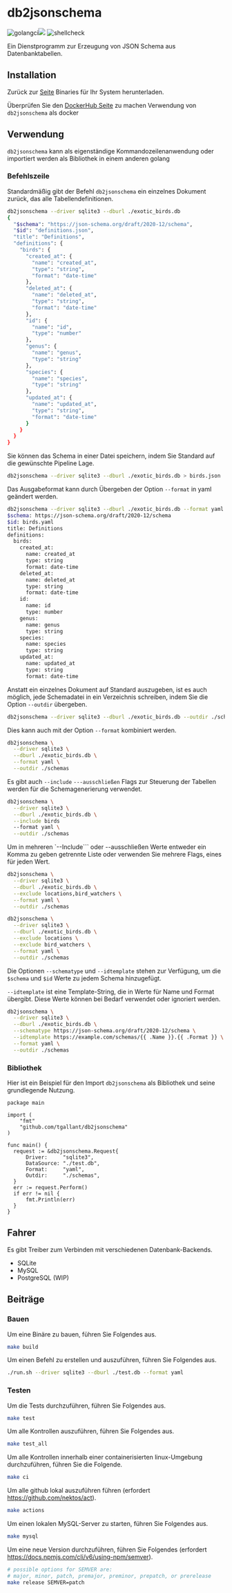 # db2jsonschema

![golangci](https://github.com/tgallant/db2jsonschema/actions/workflows/test.yaml/badge.svg?branch=main)![](https://github.com/tgallant/db2jsonschema/actions/workflows/lint.yaml/badge.svg?branch=main) ![shellcheck](https://github.com/tgallant/db2jsonschema/actions/workflows/shellcheck.yaml/badge.svg?branch=main)

Ein Dienstprogramm zur Erzeugung von JSON Schema aus Datenbanktabellen.

## Installation

Zurück zur [Seite](https://github.com/tgallant/db2jsonschema/releases) Binaries für Ihr System herunterladen.

Überprüfen Sie den [DockerHub Seite](https://hub.docker.com/repository/docker/tgallant/db2jsonschema) zu machen Verwendung von `db2jsonschema` als docker

## Verwendung

`db2jsonschema` kann als eigenständige Kommandozeilenanwendung oder importiert werden als Bibliothek in einem anderen golang

### Befehlszeile

Standardmäßig gibt der Befehl `db2jsonschema` ein einzelnes Dokument zurück, das alle Tabellendefinitionen.

```bash
db2jsonschema --driver sqlite3 --dburl ./exotic_birds.db
{
  "$schema": "https://json-schema.org/draft/2020-12/schema",
  "$id": "definitions.json",
  "title": "Definitions",
  "definitions": {
    "birds": {
      "created_at": {
        "name": "created_at",
        "type": "string",
        "format": "date-time"
      },
      "deleted_at": {
        "name": "deleted_at",
        "type": "string",
        "format": "date-time"
      },
      "id": {
        "name": "id",
        "type": "number"
      },
      "genus": {
        "name": "genus",
        "type": "string"
      },
      "species": {
        "name": "species",
        "type": "string"
      },
      "updated_at": {
        "name": "updated_at",
        "type": "string",
        "format": "date-time"
      }
    }
  }
}
```

Sie können das Schema in einer Datei speichern, indem Sie Standard auf die gewünschte Pipeline Lage.

```bash
db2jsonschema --driver sqlite3 --dburl ./exotic_birds.db > birds.json
```

Das Ausgabeformat kann durch Übergeben der Option `--format` in yaml geändert werden.

```bash
db2jsonschema --driver sqlite3 --dburl ./exotic_birds.db --format yaml
$schema: https://json-schema.org/draft/2020-12/schema
$id: birds.yaml
title: Definitions
definitions:
  birds:
    created_at:
      name: created_at
      type: string
      format: date-time
    deleted_at:
      name: deleted_at
      type: string
      format: date-time
    id:
      name: id
      type: number
    genus:
      name: genus
      type: string
    species:
      name: species
      type: string
    updated_at:
      name: updated_at
      type: string
      format: date-time
```

Anstatt ein einzelnes Dokument auf Standard auszugeben, ist es auch möglich, jede Schemadatei in ein Verzeichnis schreiben, indem Sie die Option `--outdir` übergeben.

```bash
db2jsonschema --driver sqlite3 --dburl ./exotic_birds.db --outdir ./schemas
```

Dies kann auch mit der Option `--format` kombiniert werden.

```bash
db2jsonschema \
  --driver sqlite3 \
  --dburl ./exotic_birds.db \
  --format yaml \
  --outdir ./schemas
```

Es gibt auch `--include` `---ausschließen` Flags zur Steuerung der Tabellen werden für die Schemagenerierung verwendet.

```bash
db2jsonschema \
  --driver sqlite3 \
  --dburl ./exotic_birds.db \
  --include birds
  --format yaml \
  --outdir ./schemas
```

Um in mehreren `--Include``` oder --ausschließen Werte entweder ein Komma zu geben getrennte Liste oder verwenden Sie mehrere Flags, eines für jeden Wert.

```bash
db2jsonschema \
  --driver sqlite3 \
  --dburl ./exotic_birds.db \
  --exclude locations,bird_watchers \
  --format yaml \
  --outdir ./schemas
```

```bash
db2jsonschema \
  --driver sqlite3 \
  --dburl ./exotic_birds.db \
  --exclude locations \
  --exclude bird_watchers \
  --format yaml \
  --outdir ./schemas
```

Die Optionen `--schematype` und `--idtemplate` stehen zur Verfügung, um die `$schema` und `$id` Werte zu jedem Schema hinzugefügt.

`--idtemplate` ist eine Template-String, die in Werte für Name und Format übergibt. Diese Werte können bei Bedarf verwendet oder ignoriert werden.

```bash
db2jsonschema \
  --driver sqlite3 \
  --dburl ./exotic_birds.db \
  --schematype https://json-schema.org/draft/2020-12/schema \
  --idtemplate https://example.com/schemas/{{ .Name }}.{{ .Format }} \
  --format yaml \
  --outdir ./schemas
```

### Bibliothek

Hier ist ein Beispiel für den Import `db2jsonschema` als Bibliothek und seine grundlegende Nutzung.

```golang
package main

import (
    "fmt"
	"github.com/tgallant/db2jsonschema"
)

func main() {
  request := &db2jsonschema.Request{
      Driver:     "sqlite3",
      DataSource: "./test.db",
      Format:     "yaml",
      Outdir:     "./schemas",
  }
  err := request.Perform()
  if err != nil {
      fmt.Println(err)
  }
}
```

## Fahrer

Es gibt Treiber zum Verbinden mit verschiedenen Datenbank-Backends.

- SQLite
- MySQL
- PostgreSQL (WIP)

## Beiträge

### Bauen

Um eine Binäre zu bauen, führen Sie Folgendes aus.

```bash
make build
```

Um einen Befehl zu erstellen und auszuführen, führen Sie Folgendes aus.

```bash
./run.sh --driver sqlite3 --dburl ./test.db --format yaml
```

### Testen

Um die Tests durchzuführen, führen Sie Folgendes aus.

```bash
make test
```

Um alle Kontrollen auszuführen, führen Sie Folgendes aus.

```bash
make test_all
```

Um alle Kontrollen innerhalb einer containerisierten linux-Umgebung durchzuführen, führen Sie die Folgende.

```bash
make ci
```

Um alle github lokal auszuführen führen (erfordert https://github.com/nektos/act).

```bash
make actions
```

Um einen lokalen MySQL-Server zu starten, führen Sie Folgendes aus.

```bash
make mysql
```

Um eine neue Version durchzuführen, führen Sie Folgendes (erfordert https://docs.npmjs.com/cli/v6/using-npm/semver).

```bash
# possible options for SEMVER are:
# major, minor, patch, premajor, preminor, prepatch, or prerelease
make release SEMVER=patch
```
